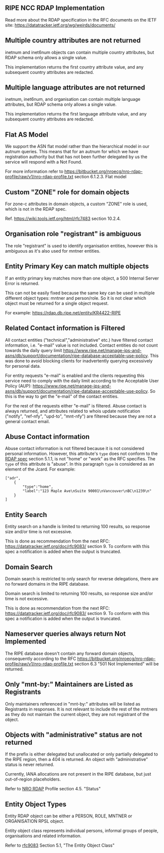 RIPE NCC RDAP Implementation
-----------------------------
Read more about the RDAP specification in the RFC documents on the IETF site: https://datatracker.ietf.org/wg/weirds/documents/

Multiple country attributes are not returned
--------------------------------------------
inetnum and inet6num objects can contain multiple country attributes, but RDAP schema only allows a single value.

This implementation returns the first country attribute value, and any subsequent country attributes are redacted.

Multiple language attributes are not returned
---------------------------------------------
inetnum, inet6num, and organisation can contain multiple language attributes, but RDAP schema only allows a single
value.

This implementation returns the first language attribute value, and any subsequent country attributes are redacted.

Flat AS Model
----------------------------------------
We support the ASN flat model rather than the hierarchical model in our autnum queries. This means that for an autnum for which we have
registration authority but that has not been further delegated by us the service will respond with a Not Found.

For more information refer to https://bitbucket.org/nroecg/nro-rdap-profile/raw/v1/nro-rdap-profile.txt section
6.1.2.3. Flat model

Custom "ZONE" role for domain objects
-------------------------------------
For zone-c attributes in domain objects, a custom "ZONE" role is used, which is not in the RDAP spec.

Ref. https://wiki.tools.ietf.org/html/rfc7483 section 10.2.4.

Organisation role "registrant" is ambiguous
-------------------------------------------
The role "registrant" is used to identify organisation entities, however this is ambiguous as it's also used for mntner entities.

Entity Primary Key can match multiple objects
---------------------------------------------
If an entity primary key matches more than one object, a 500 Internal Server Error is returned.

This can not be easily fixed because the same key can be used in multiple different object types: mntner and
person/role. So it is not clear which object must be returned for a single object request.

For example: https://rdap.db.ripe.net/entity/KR4422-RIPE

Related Contact information is Filtered
---------------------------------------
All contact entities ("technical","administrative" etc.) have filtered contact information, i.e. "e-mail"
value is not included. Contact entities do not count towards the daily query limit
https://www.ripe.net/manage-ips-and-asns/db/support/documentation/ripe-database-acceptable-use-policy.
This was done to avoid blocking clients for inadvertently querying excessively for personal data.

For entity requests "e-mail" is enabled and the clients requesting this service need to comply with the daily limit
according to the Acceptable User Policy (AUP): https://www.ripe.net/manage-ips-and-asns/db/support/documentation/ripe-database-acceptable-use-policy.
So this is the way to get the "e-mail" of the contact entities.

For the rest of the requests either "e-mail" is filtered. Abuse contact is always returned, and
attributes related to whois update notification ("notify", "ref-nfy", "upd-to", "mnt-nfy") are filtered
because they are not a general contact email.

Abuse Contact information
--------------------------
Abuse contact information is not filtered because it is not considered personal information. However, this attribute's
`type` does not conform to the [RDAP spec](https://bitbucket.org/nroecg/nro-rdap-profile/raw/v1/nro-rdap-profile.txt)
section 5.1.1, is not "home" or "work" as the RFC specifies. The `type` of this attribute is "abuse". In this
paragraph `type` is considered as an element of the Jcard.
For example:
````
["adr",
    {
        "type":"home",
        "label":"123 Maple Ave\nSuite 90001\nVancouver\nBC\n1239\n"
    }
]
````

Entity Search
--------------------------
Entity search on a handle is limited to returning 100 results, so response size and/or time is not excessive.

This is done as recommendation from the next RFC: https://datatracker.ietf.org/doc/rfc9083/ section 9. To conform with
this spec a notification is added when the output is truncated.

Domain Search
--------------------------
Domain search is restricted to only search for reverse delegations, there are no forward domains in the RIPE database.

Domain search is limited to returning 100 results, so response size and/or time is not excessive.

This is done as recommendation from the next RFC: https://datatracker.ietf.org/doc/rfc9083/ section 9. To conform with
this spec a notification is added when the output is truncated.

Nameserver queries always return Not Implemented
-------------------------------------------------
The RIPE database doesn't contain any forward domain objects, consequently according to the RFC
https://bitbucket.org/nroecg/nro-rdap-profile/raw/v1/nro-rdap-profile.txt section 6.3 "501 Not Implemented" will be
returned.

Only "mnt-by:" Maintainers are Listed as Registrants
-----------------------------------------------------
Only maintainers referenced in "mnt-by:" attributes will be listed as Registrants in responses. It is not relevant
to include the rest of the mntners as they do not maintain the current object, they are not registrant of the object.

Objects with "administrative" status are not returned
-----------------------------------------------------
If the prefix is either delegated but unallocated or only partially delegated to the RIPE region,
then a 404 is returned. An object with "administrative" status is never returned.

Currently, IANA allocations are not present in the RIPE database, but just out-of-region placeholders.

Refer to [NRO RDAP](https://bitbucket.org/nroecg/nro-rdap-profile/raw/v1/nro-rdap-profile.txt) Profile section 4.5. "Status"

Entity Object Types
-----------------------------------------------------
Entity RDAP object can be either a PERSON, ROLE, MNTNER or ORGANISATION RPSL object.

Entity object class represents individual persons, informal groups of people, organisations and related information.

Refer to [rfc9083](https://datatracker.ietf.org/doc/rfc9083/) Section 5.1, "The Entity Object Class"
